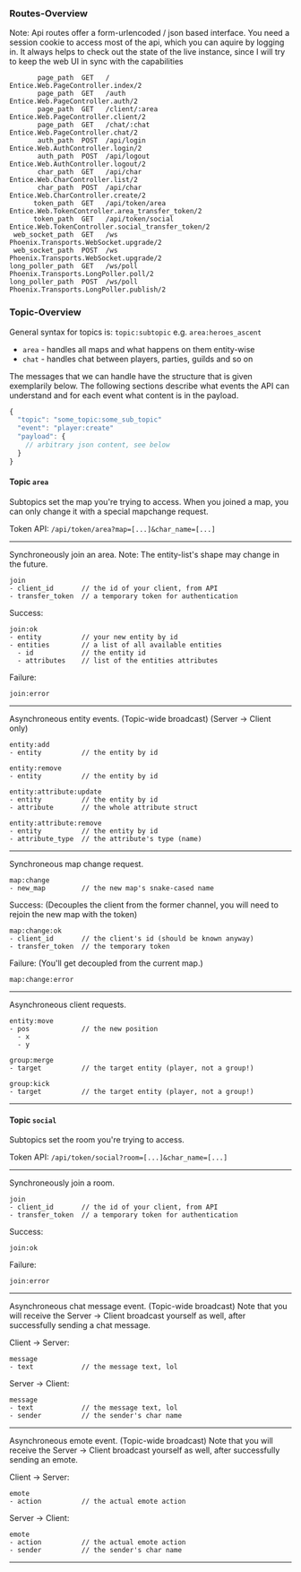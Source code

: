 ### Routes-Overview

Note: Api routes offer a form-urlencoded / json based interface. You need a session cookie to
access most of the api, which you can aquire by logging in. It always helps to check out the
state of the live instance, since I will try to keep the web UI in sync with the capabilities

```
       page_path  GET   /                  Entice.Web.PageController.index/2
       page_path  GET   /auth              Entice.Web.PageController.auth/2
       page_path  GET   /client/:area      Entice.Web.PageController.client/2
       page_path  GET   /chat/:chat        Entice.Web.PageController.chat/2
       auth_path  POST  /api/login         Entice.Web.AuthController.login/2
       auth_path  POST  /api/logout        Entice.Web.AuthController.logout/2
       char_path  GET   /api/char          Entice.Web.CharController.list/2
       char_path  POST  /api/char          Entice.Web.CharController.create/2
      token_path  GET   /api/token/area    Entice.Web.TokenController.area_transfer_token/2
      token_path  GET   /api/token/social  Entice.Web.TokenController.social_transfer_token/2
 web_socket_path  GET   /ws                Phoenix.Transports.WebSocket.upgrade/2
 web_socket_path  POST  /ws                Phoenix.Transports.WebSocket.upgrade/2
long_poller_path  GET   /ws/poll           Phoenix.Transports.LongPoller.poll/2
long_poller_path  POST  /ws/poll           Phoenix.Transports.LongPoller.publish/2

```

### Topic-Overview

General syntax for topics is: `topic:subtopic` e.g. `area:heroes_ascent`

- `area` - handles all maps and what happens on them entity-wise
- `chat` - handles chat between players, parties, guilds and so on

The messages that we can handle have the structure that is given exemplarily below.
The following sections describe what events the API can understand and for each event what content is in the payload.

```Javascript
{
  "topic": "some_topic:some_sub_topic"
  "event": "player:create"
  "payload": {
    // arbitrary json content, see below
  }
}
```

#### Topic `area`

Subtopics set the map you're trying to access. When you joined a map, you can only change it with a special mapchange request.

Token API: `/api/token/area?map=[...]&char_name=[...]`

---

Synchroneously join an area.
Note: The entity-list's shape may change in the future.

```
join
- client_id       // the id of your client, from API
- transfer_token  // a temporary token for authentication
```

Success:

```
join:ok
- entity          // your new entity by id
- entities        // a list of all available entities
  - id            // the entity id
  - attributes    // list of the entities attributes
```

Failure:

```
join:error
```

---

Asynchroneous entity events. (Topic-wide broadcast)
(Server -> Client only)

```
entity:add
- entity          // the entity by id
```

```
entity:remove
- entity          // the entity by id
```

```
entity:attribute:update
- entity          // the entity by id
- attribute       // the whole attribute struct
```

```
entity:attribute:remove
- entity          // the entity by id
- attribute_type  // the attribute's type (name)
```

---

Synchroneous map change request.

```
map:change
- new_map         // the new map's snake-cased name
```

Success: (Decouples the client from the former channel,
you will need to rejoin the new map with the token)

```
map:change:ok
- client_id       // the client's id (should be known anyway)
- transfer_token  // the temporary token
```

Failure: (You'll get decoupled from the current map.)

```
map:change:error
```

---

Asynchroneous client requests.

```
entity:move
- pos             // the new position
  - x
  - y
```

```
group:merge
- target          // the target entity (player, not a group!)
```

```
group:kick
- target          // the target entity (player, not a group!)
```

---


#### Topic `social`

Subtopics set the room you're trying to access.

Token API: `/api/token/social?room=[...]&char_name=[...]`

---

Synchroneously join a room.

```
join
- client_id       // the id of your client, from API
- transfer_token  // a temporary token for authentication
```

Success:

```
join:ok
```

Failure:

```
join:error
```

---

Asynchroneous chat message event. (Topic-wide broadcast)
Note that you will receive the Server -> Client broadcast yourself as well,
after successfully sending a chat message.

Client -> Server:

```
message
- text            // the message text, lol
```

Server -> Client:

```
message
- text            // the message text, lol
- sender          // the sender's char name
```

---

Asynchroneous emote event. (Topic-wide broadcast)
Note that you will receive the Server -> Client broadcast yourself as well,
after successfully sending an emote.

Client -> Server:

```
emote
- action          // the actual emote action
```

Server -> Client:

```
emote
- action          // the actual emote action
- sender          // the sender's char name
```

---
